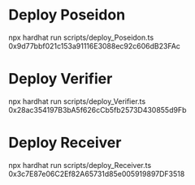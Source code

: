 # Deploy Poseidon
npx hardhat run scripts/deploy_Poseidon.ts
0x9d77bbf021c153a91116E3088ec92c606dB23FAc
# Deploy Verifier
npx hardhat run scripts/deploy_Verifier.ts
0x28ac354197B3bA5f626cCb5fb2573D430855d9Fb
# Deploy Receiver
npx hardhat run scripts/deploy_Receiver.ts
0x3c7E87e06C2Ef82A65731d85e005919897DF3518
